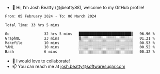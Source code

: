 - 👋 Hi, I’m Josh Beatty (@jbeatty88), welcome to my GitHub profile!

<!--START_SECTION:waka-->

```txt
From: 05 February 2024 - To: 06 March 2024

Total Time: 33 hrs 5 mins

Go                32 hrs 5 mins   ████████████████████████▒   96.96 %
GraphQL           23 mins         ▒░░░░░░░░░░░░░░░░░░░░░░░░   01.21 %
Makefile          10 mins         ░░░░░░░░░░░░░░░░░░░░░░░░░   00.53 %
YAML              10 mins         ░░░░░░░░░░░░░░░░░░░░░░░░░   00.52 %
Bash              6 mins          ░░░░░░░░░░░░░░░░░░░░░░░░░   00.32 %
```

<!--END_SECTION:waka-->

- 💞️ I would love to collaborate!
- 📫 You can reach me at josh.beatty@softwaresugar.com

<!---
jbeatty88/jbeatty88 is a ✨ special ✨ repository because its `README.md` (this file) appears on your GitHub profile.
You can click the Preview link to take a look at your changes.
--->
